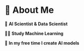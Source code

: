 # 💫 About Me

🔭 **AI Scientist & Data Scientist**

👨‍🎓 **Study Machine Learning**

🎨 **In my free time I create AI models**
